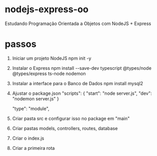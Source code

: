 # nodejs-express-oo

Estudando Programação Orientada a Objetos com NodeJS + Express

# passos

1. Iniciar um projeto NodeJS
   npm init -y

2. Instalar o Express
   npm install --save-dev typescript @types/node @types/express ts-node nodemon

3. Instalar a interface para o Banco de Dados
   npm install mysql2

4. Ajustar o package.json
   "scripts": {
   "start": "node server.js",
   "dev": "nodemon server.js"
   }

   "type": "module",

5. Criar pasta src e configurar isso no package em "main"

6. Criar pastas models, controllers, routes, database

7. Criar o index.js

8. Criar a primeira rota
